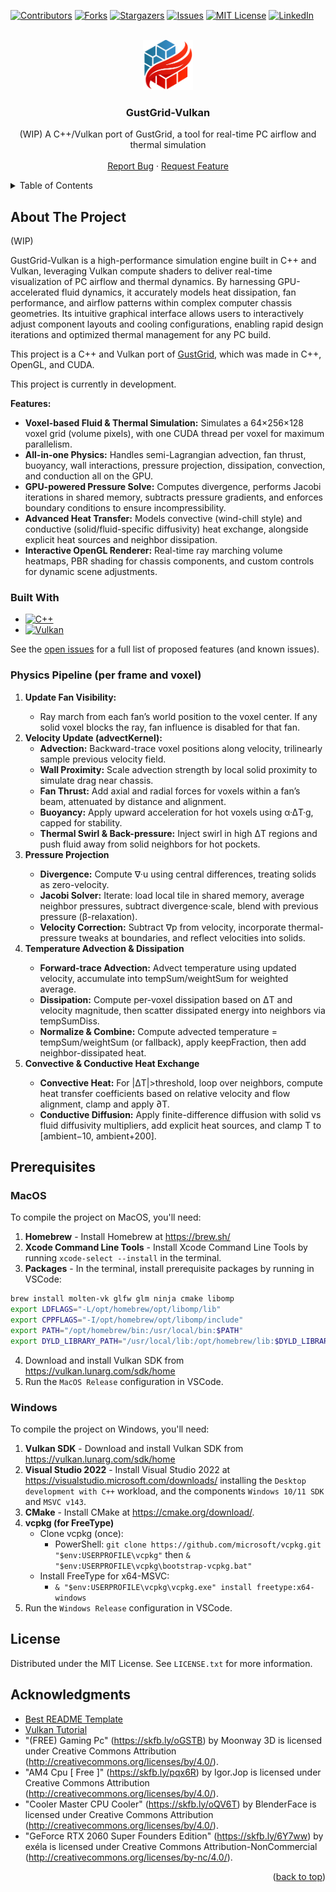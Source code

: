 <!-- Improved compatibility of back to top link: See: https://github.com/othneildrew/Best-README-Template/pull/73 -->
<a id="readme-top"></a>
<!--
*** Thanks for checking out the Best-README-Template. If you have a suggestion
*** that would make this better, please fork the repo and create a pull request
*** or simply open an issue with the tag "enhancement".
*** Don't forget to give the project a star!
*** Thanks again! Now go create something AMAZING! :D
-->



<!-- PROJECT SHIELDS -->
<!--
*** I'm using markdown "reference style" links for readability.
*** Reference links are enclosed in brackets [ ] instead of parentheses ( ).
*** See the bottom of this document for the declaration of the reference variables
*** for contributors-url, forks-url, etc. This is an optional, concise syntax you may use.
*** https://www.markdownguide.org/basic-syntax/#reference-style-links
-->
[![Contributors][contributors-shield]][contributors-url]
[![Forks][forks-shield]][forks-url]
[![Stargazers][stars-shield]][stars-url]
[![Issues][issues-shield]][issues-url]
[![MIT License][license-shield]][license-url]
[![LinkedIn][linkedin-shield]][linkedin-url]



<!-- PROJECT LOGO -->
<br />
<div align="center">

<a href="https://github.com/josephHelfenbein/gustgrid-vulkan">
    <img src="src/textures/gustgrid-vulkan.svg" alt="Logo" width="80" height="80">
  </a>

<h3 align="center">GustGrid-Vulkan</h3>

  <p align="center">
    (WIP) A C++/Vulkan port of GustGrid, a tool for real-time PC airflow and thermal simulation
    <br />
    <br />
    <a href="https://github.com/josephHelfenbein/gustgrid-vulkan/issues/new?labels=bug&template=bug-report---.md">Report Bug</a>
    ·
    <a href="https://github.com/josephHelfenbein/gustgrid-vulkan/issues/new?labels=enhancement&template=feature-request---.md">Request Feature</a>
  </p>
</div>



<!-- TABLE OF CONTENTS -->
<details>
  <summary>Table of Contents</summary>
  <ol>
    <li><a href="#about-the-project">About The Project</a></li>
    <li><a href="#prerequisites">Prerequisites</a></li>
    <li><a href="#license">License</a></li>
    <li><a href="#acknowledgments">Acknowledgments</a></li>
  </ol>
</details>



<!-- ABOUT THE PROJECT -->
## About The Project

(WIP)

GustGrid-Vulkan is a high-performance simulation engine built in C++ and Vulkan, leveraging Vulkan compute shaders to deliver real-time visualization of PC airflow and thermal dynamics. By harnessing GPU-accelerated fluid dynamics, it accurately models heat dissipation, fan performance, and airflow patterns within complex computer chassis geometries. Its intuitive graphical interface allows users to interactively adjust component layouts and cooling configurations, enabling rapid design iterations and optimized thermal management for any PC build.

This project is a C++ and Vulkan port of [GustGrid](https://github.com/josephHelfenbein/GustGrid), which was made in C++, OpenGL, and CUDA.

This project is currently in development.


<b>Features:</b>
<ul>
<li><b>Voxel-based Fluid & Thermal Simulation:</b> Simulates a 64×256×128 voxel grid (volume pixels), with one CUDA thread per voxel for maximum parallelism.</li>

<li><b>All-in-one Physics:</b> Handles semi-Lagrangian advection, fan thrust, buoyancy, wall interactions, pressure projection, dissipation, convection, and conduction all on the GPU.</li>

<li><b>GPU-powered Pressure Solve:</b> Computes divergence, performs Jacobi iterations in shared memory, subtracts pressure gradients, and enforces boundary conditions to ensure incompressibility.</li>

<li><b>Advanced Heat Transfer:</b> Models convective (wind-chill style) and conductive (solid/fluid-specific diffusivity) heat exchange, alongside explicit heat sources and neighbor dissipation.</li>

<li><b>Interactive OpenGL Renderer:</b> Real-time ray marching volume heatmaps, PBR shading for chassis components, and custom controls for dynamic scene adjustments.</li>
</ul>

### Built With

* [![C++][C++]][c++-url]
* [![Vulkan][Vulkan]][Vulkan-url]



See the [open issues](https://github.com/josephHelfenbein/gustgrid-vulkan/issues) for a full list of proposed features (and known issues).


### Physics Pipeline (per frame and voxel)

<ol>
<li><b>Update Fan Visibility:</b></li>
<ul><li>Ray march from each fan’s world position to the voxel center. If any solid voxel blocks the ray, fan influence is disabled for that fan.</li></ul>

<li><b>Velocity Update (advectKernel):</b>
<ul>
<li><b>Advection:</b> Backward-trace voxel positions along velocity, trilinearly sample previous velocity field.</li>

<li><b>Wall Proximity:</b> Scale advection strength by local solid proximity to simulate drag near chassis.</li>

<li><b>Fan Thrust:</b> Add axial and radial forces for voxels within a fan’s beam, attenuated by distance and alignment.</li>

<li><b>Buoyancy:</b> Apply upward acceleration for hot voxels using α·ΔT·g, capped for stability.</li>

<li><b>Thermal Swirl & Back-pressure:</b> Inject swirl in high ΔT regions and push fluid away from solid neighbors for hot pockets.</li>
</ul>
<li><b>Pressure Projection</b></li>
<ul>
<li><b>Divergence:</b> Compute ∇·u using central differences, treating solids as zero-velocity.</li>

<li><b>Jacobi Solver:</b> Iterate: load local tile in shared memory, average neighbor pressures, subtract divergence·scale, blend with previous pressure (β-relaxation).</li>

<li><b>Velocity Correction:</b> Subtract ∇p from velocity, incorporate thermal-pressure tweaks at boundaries, and reflect velocities into solids.</li>
</ul>
<li><b>Temperature Advection & Dissipation</b></li>
<ul>
<li><b>Forward-trace Advection:</b> Advect temperature using updated velocity, accumulate into tempSum/weightSum for weighted average.</li>

<li><b>Dissipation:</b> Compute per-voxel dissipation based on ΔT and velocity magnitude, then scatter dissipated energy into neighbors via tempSumDiss.</li>

<li><b>Normalize & Combine:</b> Compute advected temperature = tempSum/weightSum (or fallback), apply keepFraction, then add neighbor-dissipated heat.</li>
</ul>
<li><b>Convective & Conductive Heat Exchange</b></li>
<ul>
<li><b>Convective Heat:</b> For |ΔT|>threshold, loop over neighbors, compute heat transfer coefficients based on relative velocity and flow alignment, clamp and apply ∂T.</li>

<li><b>Conductive Diffusion:</b> Apply finite-difference diffusion with solid vs fluid diffusivity multipliers, add explicit heat sources, and clamp T to [ambient−10, ambient+200].</li>
</ol>

## Prerequisites

### MacOS

To compile the project on MacOS, you'll need:
1. **Homebrew** - Install Homebrew at https://brew.sh/
2. **Xcode Command Line Tools** - Install Xcode Command Line Tools by running `xcode-select --install` in the terminal.
3. **Packages** - In the terminal, install prerequisite packages by running in VSCode:
```bash
brew install molten-vk glfw glm ninja cmake libomp
export LDFLAGS="-L/opt/homebrew/opt/libomp/lib"
export CPPFLAGS="-I/opt/homebrew/opt/libomp/include"
export PATH="/opt/homebrew/bin:/usr/local/bin:$PATH"
export DYLD_LIBRARY_PATH="/usr/local/lib:/opt/homebrew/lib:$DYLD_LIBRARY_PATH"
```
4. Download and install Vulkan SDK from https://vulkan.lunarg.com/sdk/home
5. Run the `MacOS Release` configuration in VSCode.

### Windows

To compile the project on Windows, you'll need:
1. **Vulkan SDK** - Download and install Vulkan SDK from https://vulkan.lunarg.com/sdk/home
2. **Visual Studio 2022** - Install Visual Studio 2022 at https://visualstudio.microsoft.com/downloads/ installing the `Desktop development with C++` workload, and the components `Windows 10/11 SDK` and `MSVC v143`.
3. **CMake** - Install CMake at https://cmake.org/download/.
4. **vcpkg (for FreeType)**
   - Clone vcpkg (once):
     - PowerShell: `git clone https://github.com/microsoft/vcpkg.git "$env:USERPROFILE\vcpkg"` then `& "$env:USERPROFILE\vcpkg\bootstrap-vcpkg.bat"`
   - Install FreeType for x64-MSVC:
     - `& "$env:USERPROFILE\vcpkg\vcpkg.exe" install freetype:x64-windows`
5. Run the `Windows Release` configuration in VSCode.

<!-- LICENSE -->
## License

Distributed under the MIT License. See `LICENSE.txt` for more information.


<!-- ACKNOWLEDGMENTS -->
## Acknowledgments

* [Best README Template](https://github.com/othneildrew/Best-README-Template)
* [Vulkan Tutorial](https://vulkan-tutorial.com/)
* "(FREE) Gaming Pc" (https://skfb.ly/oGSTB) by Moonway 3D is licensed under Creative Commons Attribution (http://creativecommons.org/licenses/by/4.0/).
* "AM4 Cpu [ Free ]" (https://skfb.ly/pqx6R) by Igor.Jop is licensed under Creative Commons Attribution (http://creativecommons.org/licenses/by/4.0/).
* "Cooler Master CPU Cooler" (https://skfb.ly/oQV6T) by BlenderFace is licensed under Creative Commons Attribution (http://creativecommons.org/licenses/by/4.0/).
* "GeForce RTX 2060 Super Founders Edition" (https://skfb.ly/6Y7ww) by exéla is licensed under Creative Commons Attribution-NonCommercial (http://creativecommons.org/licenses/by-nc/4.0/).


<p align="right">(<a href="#readme-top">back to top</a>)</p>



<!-- MARKDOWN LINKS & IMAGES -->
<!-- https://www.markdownguide.org/basic-syntax/#reference-style-links -->
[contributors-shield]: https://img.shields.io/github/contributors/josephHelfenbein/gustgrid-vulkan.svg?style=for-the-badge
[contributors-url]: https://github.com/josephHelfenbein/gustgrid-vulkan/graphs/contributors
[forks-shield]: https://img.shields.io/github/forks/josephHelfenbein/gustgrid-vulkan.svg?style=for-the-badge
[forks-url]: https://github.com/josephHelfenbein/gustgrid-vulkan/network/members
[stars-shield]: https://img.shields.io/github/stars/josephHelfenbein/gustgrid-vulkan.svg?style=for-the-badge
[stars-url]: https://github.com/josephHelfenbein/gustgrid-vulkan/stargazers
[issues-shield]: https://img.shields.io/github/issues/josephHelfenbein/gustgrid-vulkan.svg?style=for-the-badge
[issues-url]: https://github.com/josephHelfenbein/gustgrid-vulkan/issues
[license-shield]: https://img.shields.io/github/license/josephHelfenbein/gustgrid-vulkan.svg?style=for-the-badge
[license-url]: https://github.com/josephHelfenbein/gustgrid-vulkan/blob/master/LICENSE.txt
[linkedin-shield]: https://img.shields.io/badge/-LinkedIn-black.svg?style=for-the-badge&logo=linkedin&colorB=555
[linkedin-url]: https://linkedin.com/in/joseph-j-helfenbein
[product-screenshot]: images/screenshot.png
[Next.js]: https://img.shields.io/badge/next.js-000000?style=for-the-badge&logo=nextdotjs&logoColor=white
[Next-url]: https://nextjs.org/
[React.js]: https://img.shields.io/badge/React-20232A?style=for-the-badge&logo=react&logoColor=61DAFB
[React-url]: https://reactjs.org/
[Vue.js]: https://img.shields.io/badge/Vue.js-35495E?style=for-the-badge&logo=vuedotjs&logoColor=4FC08D
[Vue-url]: https://vuejs.org/
[Angular.io]: https://img.shields.io/badge/Angular-DD0031?style=for-the-badge&logo=angular&logoColor=white
[Angular-url]: https://angular.io/
[Svelte.dev]: https://img.shields.io/badge/Svelte-4A4A55?style=for-the-badge&logo=svelte&logoColor=FF3E00
[Svelte-url]: https://svelte.dev/
[Laravel.com]: https://img.shields.io/badge/Laravel-FF2D20?style=for-the-badge&logo=laravel&logoColor=white
[Laravel-url]: https://laravel.com
[Bootstrap.com]: https://img.shields.io/badge/Bootstrap-563D7C?style=for-the-badge&logo=bootstrap&logoColor=white
[Bootstrap-url]: https://getbootstrap.com
[C++]: https://img.shields.io/badge/c++-00599C?logo=cplusplus&style=for-the-badge&logoColor=white
[c++-url]: https://developer.oracle.com/languages/javascript.html
[Vulkan]: https://img.shields.io/badge/vulkan-A41E22?logo=vulkan&style=for-the-badge&logoColor=white
[Vulkan-url]: https://www.vulkan.org/
